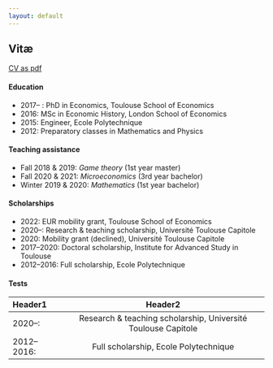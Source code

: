 ```yaml
---
layout: default
---
```


## Vitæ

[CV as pdf](/assets/images/CV_AJacquet.pdf)

#### Education

- 2017– : PhD in Economics, Toulouse School of Economics
- 2016: MSc in Economic History, London School of Economics
- 2015: Engineer, Ecole Polytechnique
- 2012: Preparatory classes in Mathematics and Physics


#### Teaching assistance

- Fall 2018 & 2019: *Game theory* (1st year master) 
- Fall 2020 & 2021: *Microeconomics* (3rd year bachelor)
- Winter 2019 & 2020: *Mathematics* (1st year bachelor)   


#### Scholarships

- 2022: EUR mobility grant, Toulouse School of Economics
- 2020–: Research & teaching scholarship, Université Toulouse Capitole
- 2020: Mobility grant (declined), Université Toulouse Capitole
- 2017–2020: Doctoral scholarship, Institute for Advanced Study in Toulouse
- 2012–2016: Full scholarship, Ecole Polytechnique

#### Tests

|Header1 |Header2 |
|:--- | :---: |
|2020–:| Research & teaching scholarship, Université Toulouse Capitole|
|2012–2016:|Full scholarship, Ecole Polytechnique|
